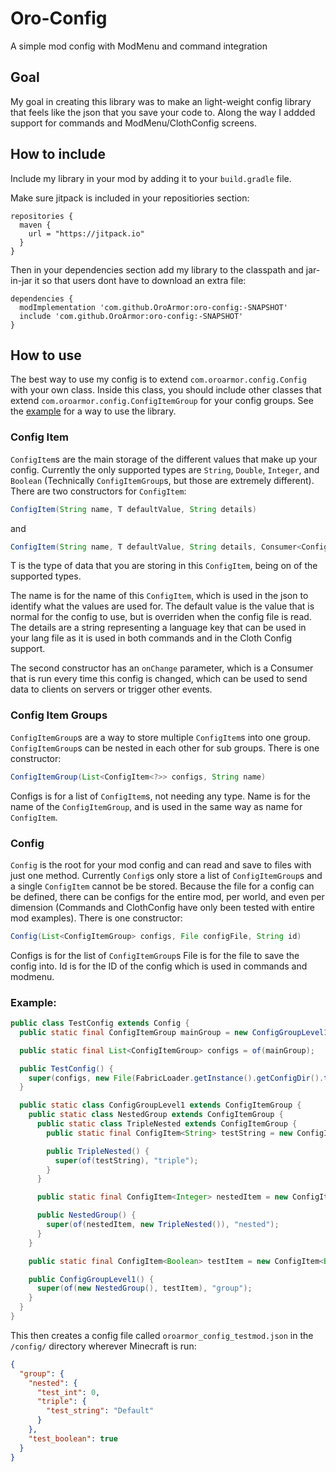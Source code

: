 # Oro-Config
A simple mod config with ModMenu and command integration


## Goal
My goal in creating this library was to make an light-weight config library that feels like the json that you save your code to. Along the way I addded support for commands and ModMenu/ClothConfig screens.


## How to include
Include my library in your mod by adding it to your `build.gradle` file.

Make sure jitpack is included in your repositiories section:
```
repositories {
  maven {
    url = "https://jitpack.io"
  }
}
```
Then in your dependencies section add my library to the classpath and jar-in-jar it so that users dont have to download an extra file:
```
dependencies {	
  modImplementation 'com.github.OroArmor:oro-config:-SNAPSHOT'
  include 'com.github.OroArmor:oro-config:-SNAPSHOT'
}
```

## How to use
The best way to use my config is to extend `com.oroarmor.config.Config` with your own class. Inside this class, you should include other classes that extend `com.oroarmor.config.ConfigItemGroup` for your config groups. See the [example](#example) for a way to use the library.

### Config Item
`ConfigItem`s are the main storage of the different values that make up your config. Currently the only supported types are `String`, `Double`, `Integer`, and `Boolean` (Technically `ConfigItemGroup`s, but those are extremely different). There are two constructors for `ConfigItem`:
```java
ConfigItem(String name, T defaultValue, String details)
```
and 
```java
ConfigItem(String name, T defaultValue, String details, Consumer<ConfigItem<T>> onChange)
```
T is the type of data that you are storing in this `ConfigItem`, being on of the supported types.

The name is for the name of this `ConfigItem`, which is used in the json to identify what the values are used for.
The default value is the value that is normal for the config to use, but is overriden when the config file is read.
The details are a string representing a language key that can be used in your lang file as it is used in both commands and in the Cloth Config support.

The second constructor has an `onChange` parameter, which is a Consumer that is run every time this config is changed, which can be used to send data to clients on servers or trigger other events.

### Config Item Groups
`ConfigItemGroup`s are a way to store multiple `ConfigItem`s into one group. `ConfigItemGroup`s can be nested in each other for sub groups. There is one constructor:
```java
ConfigItemGroup(List<ConfigItem<?>> configs, String name)
```
Configs is for a list of `ConfigItem`s, not needing any type.
Name is for the name of the `ConfigItemGroup`, and is used in the same way as name for `ConfigItem`.

### Config
`Config` is the root for your mod config and can read and save to files with just one method. Currently `Config`s only store a list of `ConfigItemGroup`s and a single `ConfigItem` cannot be be stored. Because the file for a config can be defined, there can be configs for the entire mod, per world, and even per dimension (Commands and ClothConfig have only been tested with entire mod examples). There is one constructor:
```java
Config(List<ConfigItemGroup> configs, File configFile, String id)
```
Configs is for the list of `ConfigItemGroup`s
File is for the file to save the config into.
Id is for the ID of the config which is used in commands and modmenu.

### Example:
```java
public class TestConfig extends Config {
  public static final ConfigItemGroup mainGroup = new ConfigGroupLevel1();

  public static final List<ConfigItemGroup> configs = of(mainGroup);

  public TestConfig() {
    super(configs, new File(FabricLoader.getInstance().getConfigDir().toFile(), "oroarmor_config_testmod.json"), "oroarmor_config_testmod");
  }

  public static class ConfigGroupLevel1 extends ConfigItemGroup {
    public static class NestedGroup extends ConfigItemGroup {
      public static class TripleNested extends ConfigItemGroup {
        public static final ConfigItem<String> testString = new ConfigItem<String>("test_string", "Default", "test_string");

        public TripleNested() {
          super(of(testString), "triple");
        }
      }

      public static final ConfigItem<Integer> nestedItem = new ConfigItem<Integer>("test_int", 0, "test_integer");

      public NestedGroup() {
        super(of(nestedItem, new TripleNested()), "nested");
      }
    }

    public static final ConfigItem<Boolean> testItem = new ConfigItem<Boolean>("test_boolean", true, "test_boolean");

    public ConfigGroupLevel1() {
      super(of(new NestedGroup(), testItem), "group");
    }
  }
}
```
This then creates a config file called `oroarmor_config_testmod.json` in the `/config/` directory wherever Minecraft is run:
```json
{
  "group": {
    "nested": {
      "test_int": 0,
      "triple": {
        "test_string": "Default"
      }
    },
    "test_boolean": true
  }
}
```



